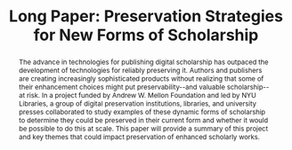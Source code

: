 ---
abstract: The advance in technologies for publishing digital scholarship has outpaced
  the development of technologies for reliably preserving it. Authors and publishers
  are creating increasingly sophisticated products without realizing that some of
  their enhancement choices might put preservability--and valuable scholarship--at
  risk.  In a project funded by Andrew W. Mellon Foundation and led by NYU Libraries,
  a group of digital preservation institutions, libraries, and university presses
  collaborated to study examples of these dynamic forms of scholarship to determine
  they could be preserved in their current form and whether it would be possible to
  do this at scale.  This paper will provide a summary of this project and key themes
  that could impact preservation of enhanced scholarly works.
creators:
- Karen Hanson
date: null
document_url: https://az659834.vo.msecnd.net/eventsairwesteuprod/production-inconference-public/7f975c04cec244adaa700a5626514225
grand_parent: iPRES
institutions:
- Portico
keywords:
- publisher
- website
- epub
- emulation
- preservation
landing_page_url: null
language: eng
layout: publication
license: CC-BY 4.0 International
notes_url: null
parent: iPRES 2022
publication_type: long paper
size: null
slides_url: null
source_name: iPRES
stream_url: null
title: 'Long Paper: Preservation Strategies for New Forms of Scholarship'
year: 2022
---